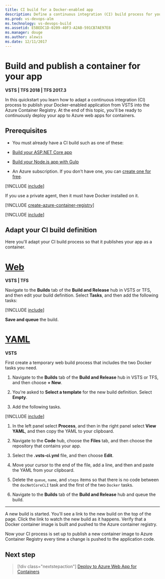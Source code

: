 ```yaml
---
title: CI build for a Docker-enabled app
description: Define a continuous integration (CI) build process for your Docker-enabled app in VSTS or Microsoft Team Foundation Server (TFS)
ms.prod: vs-devops-alm
ms.technology: vs-devops-build
ms.assetid: E5BEDC1D-0209-40F3-A2AB-591CB7AE97E8
ms.manager: douge
ms.author: alewis
ms.date: 12/11/2017
---
```


# Build and publish a container for your app

**VSTS | TFS 2018 | TFS 2017.3**

In this quickstart you learn how to adapt a continuous integration (CI) process to publish your Docker-enabled application from VSTS into the Azure Container Registry. At the end of this topic, you'll be ready to continuously deploy your app to Azure web apps for containers.

[//]: # (TODO: or to a Kubernetes cluster.)

## Prerequisites

* You must already have a CI build such as one of these:

 - [Build your ASP.NET Core app](../aspnet/build-aspnet-core.md)
  
 - [Build your Node.js app with Gulp](../nodejs/build-gulp.md)

* An Azure subscription. If you don't have one, you can [create one for free](https://azure.microsoft.com/free/?WT.mc_id=A261C142F).

[!INCLUDE [include](../../_shared/ci-cd-prerequisites-tfs.md)]

If you use a private agent, then it must have Docker installed on it.

[!INCLUDE [create-azure-container-registry](../_shared/create-azure-container-registry.md)]

[!INCLUDE [include](../../_shared/web-or-yaml.md)]

## Adapt your CI build definition

Here you'll adapt your CI build process so that it publishes your app as a container.

# [Web](#tab/web)

**VSTS | TFS**

Navigate to the **Builds** tab of the **Build and Release** hub in VSTS or TFS, and then edit your build definition. Select **Tasks**, and then add the following tasks:

[!INCLUDE [include](_shared/container-tasks-web.md)]

**Save and queue** the build.

# [YAML](#tab/yaml)

**VSTS**

First create a temporary web build process that includes the two Docker tasks you need. 

1. Navigate to the **Builds** tab of the **Build and Release** hub in VSTS or TFS, and then choose **+ New**. 

1. You're asked to **Select a template** for the new build definition. Select **Empty**.

1. Add the following tasks.

[!INCLUDE [include](_shared/container-tasks-web.md)]

1. In the left panel select **Process**, and then in the right panel select **View YAML**, and then copy the YAML to your clipboard.

1. Navigate to the **Code** hub, choose the **Files** tab, and then choose the repository that contains your app.

1. Select the **.vsts-ci.yml** file, and then choose **Edit**.

1. Move your cursor to the end of the file, add a line, and then and paste the YAML from your clipboard.

1. Delete the `queue`, `name`, and `steps` items so that there is no code between the `docNetCoreCLI` task and the first of the two `Docker` tasks.

1. Navigate to the **Builds** tab of the **Build and Release** hub and queue the build.

---

A new build is started. You'll see a link to the new build on the top of the page. Click the link to watch the new build as it happens. Verify that a Docker container image is built and pushed to the Azure container registry.

Now your CI process is set up to publish a new container image to Azure Container Registry every time a change is pushed to the application code.

## Next step

> [!div class="nextstepaction"]
> [Deploy to Azure Web App for Containers](../cd/deploy-docker-webapp.md)